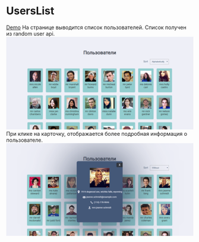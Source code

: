 # UsersList
[Demo](https://decorous-escape.000webhostapp.com/ "Demo")
На странице выводится список пользователей. Список получен из random user api. 
![СписокПользователей](https://raw.githubusercontent.com/shelchkov/UsersList/master/examples/home.PNG)
При клике на карточку, отображается более подробная информация о пользователе.
![СписокПользователей](https://raw.githubusercontent.com/shelchkov/UsersList/master/examples/user.PNG)
